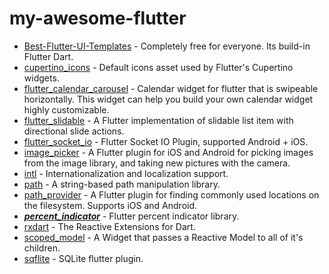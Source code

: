 # my-awesome-flutter

* [Best-Flutter-UI-Templates](https://github.com/mitesh77/Best-Flutter-UI-Templates) - Completely free for everyone. Its build-in Flutter Dart.
* [cupertino_icons](https://github.com/flutter/cupertino_icons) - Default icons asset used by Flutter's Cupertino widgets.
* [flutter_calendar_carousel](https://github.com/dooboolab/flutter_calendar_carousel) - Calendar widget for flutter that is swipeable horizontally. This widget can help you build your own calendar widget highly customizable.
* [flutter_slidable](https://github.com/letsar/flutter_slidable) - A Flutter implementation of slidable list item with directional slide actions.
* [flutter_socket_io](https://github.com/WinkMeter/flutter_socket_io) - Flutter Socket IO Plugin, supported Android + iOS.
* [image_picker](https://pub.dev/packages/image_picker) - A Flutter plugin for iOS and Android for picking images from the image library, and taking new pictures with the camera.
* [intl](https://github.com/dart-lang/intl) - Internationalization and localization support.
* [path](https://github.com/dart-lang/path) - A string-based path manipulation library.
* [path_provider](https://pub.dev/packages/path_provider) - A Flutter plugin for finding commonly used locations on the filesystem. Supports iOS and Android.
* [***percent_indicator***](https://pub.dev/packages/percent_indicator) - Flutter percent indicator library.
* [rxdart](https://github.com/ReactiveX/rxdart) - The Reactive Extensions for Dart.
* [scoped_model](https://github.com/brianegan/scoped_model) - A Widget that passes a Reactive Model to all of it's children.
* [sqflite](https://github.com/tekartik/sqflite) - SQLite flutter plugin.
